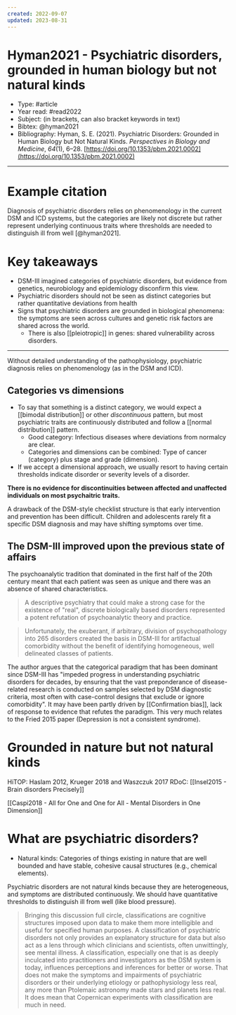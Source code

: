 ```yaml
---
created: 2022-09-07
updated: 2023-08-31
---
```

# Hyman2021 - Psychiatric disorders, grounded in human biology but not natural kinds

* Type: #article
* Year read: #read2022
* Subject: (in brackets, can also bracket keywords in text)
* Bibtex: @hyman2021
* Bibliography: Hyman, S. E. (2021). Psychiatric Disorders: Grounded in Human Biology but Not Natural Kinds. _Perspectives in Biology and Medicine_, _64_(1), 6–28. [https://doi.org/10.1353/pbm.2021.0002](https://doi.org/10.1353/pbm.2021.0002)
---
# Example citation

Diagnosis of psychiatric disorders relies on phenomenology in the current DSM and ICD systems, but the categories are likely not discrete but rather represent underlying continuous traits where thresholds are needed to distinguish ill from well [@hyman2021].

# Key takeaways
* DSM-III imagined categories of psychiatric disorders, but evidence from genetics, neurobiology and epidemiology disconfirm this view.
* Psychiatric disorders should not be seen as distinct categories but rather quantitative deviations from health
* Signs that psychiatric disorders are grounded in biological phenomena: the symptoms are seen across cultures and genetic risk factors are shared across the world.
	* There is also [[pleiotropic]] in genes: shared vulnerability across disorders.

---

Without detailed understanding of the pathophysiology, psychiatric diagnosis relies on phenomenology (as in the DSM and ICD).

## Categories vs dimensions

- To say that something is a distinct category, we would expect a [[bimodal distribution]] or other *discontinuous* pattern, but most psychiatric traits are continuously distributed and follow a [[normal distribution]] pattern.
	- Good category: Infectious diseases where deviations from normalcy are clear.
	- Categories and dimensions can be combined: Type of cancer (category) plus stage and grade (dimension).
- If we accept a dimensional approach, we usually resort to having certain thresholds indicate disorder or severity levels of a disorder.

**There is no evidence for discontinuities between affected and unaffected individuals on most psychaitric traits.**

A drawback of the DSM-style checklist structure is that early intervention and prevention has been difficult. Children and adolescents rarely fit a specific DSM diagnosis and may have shifting symptoms over time.

## The DSM-III improved upon the previous state of affairs

The psychoanalytic tradition that dominated in the first half of the 20th century meant that each patient was seen as unique and there was an absence of shared characteristics.

> A descriptive psychiatry that could make a strong case for the existence of "real", discrete biologically based disorders represented a potent refutation of psychoanalytic theory and practice.

> Unfortunately, the exuberant, if arbitrary, division of psychopathology into 265 disorders created the basis in DSM-III for artifactual comorbidity without the benefit of identifying homogeneous, well delineated classes of patients.

The author argues that the categorical paradigm that has been dominant since DSM-III has "impeded progress in understanding psychiatric disorders for decades, by ensuring that the vast preponderance of disease-related research is conducted on samples selected by DSM diagnostic criteria, most often with case-control designs that exclude or ignore comorbidity". It may have been partly driven by [[Confirmation bias]], lack of response to evidence that refutes the paradigm. This very much relates to the Fried 2015 paper (Depression is not a consistent syndrome).

# Grounded in nature but not natural kinds


HiTOP: Haslam 2012, Krueger 2018 and Waszczuk 2017
RDoC: [[Insel2015 - Brain disorders Precisely]]

[[Caspi2018 - All for One and One for All - Mental Disorders in One Dimension]]

# What are psychiatric disorders?
- Natural kinds: Categories of things existing in nature that are well bounded and have stable, cohesive causal structures (e.g., chemical elements).

Psychiatric disorders are not natural kinds because they are heterogeneous, and symptoms are distributed continuously. We should have quantitative thresholds to distinguish ill from well (like blood pressure).

> Bringing this discussion full circle, classifications are cognitive structures imposed upon data to make them more intelligible and useful for specified human purposes. A classification of psychiatric disorders not only provides an explanatory structure for data but also act as a lens through which clinicians and scientists, often unwittingly, see mental illness. A classification, especially one that is as deeply inculcated into practitioners and investigators as the DSM system is today, influences perceptions and inferences for better or worse. That does not make the symptoms and impairments of psychiatric disorders or their underlying etiology or pathophysiology less real, any more than Ptolemaic astronomy made stars and planets less real. It does mean that Copernican experiments with classification are much in need.